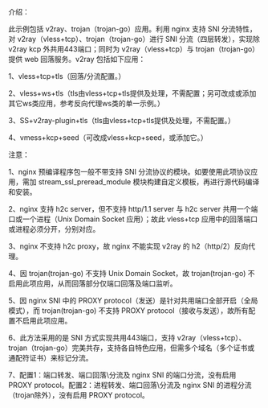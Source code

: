 介绍：

此示例包括 v2ray、trojan（trojan-go）应用。利用 nginx 支持 SNI 分流特性，对 v2ray（vless+tcp）、trojan（trojan-go）进行 SNI 分流（四层转发），实现除 v2ray kcp 外共用443端口；同时为 v2ray（vless+tcp）与 trojan（trojan-go）提供 web 回落服务。v2ray 包括如下应用：

1、vless+tcp+tls（回落/分流配置。）

2、vless+ws+tls（tls由vless+tcp+tls提供及处理，不需配置；另可改成或添加其它ws类应用，参考反向代理ws类的单一示例。）

3、SS+v2ray-plugin+tls（tls由vless+tcp+tls提供及处理，不需配置。）

4、vmess+kcp+seed（可改成vless+kcp+seed，或添加它。）


注意：

1、nginx 预编译程序包一般不带支持 SNI 分流协议的模块。如要使用此项协议应用，需加 stream_ssl_preread_module 模块构建自定义模板，再进行源代码编译和安装。

2、nginx 支持 h2c server，但不支持 http/1.1 server 与 h2c server 共用一个端口或一个进程（Unix Domain Socket 应用）；故此 vless+tcp 应用中的回落端口或进程必须分开，分别对应。

3、nginx 不支持 h2c proxy，故 nginx 不能实现 v2ray 的 h2（http/2）反向代理。

4、因 trojan(trojan-go) 不支持 Unix Domain Socket，故 trojan(trojan-go) 不启用此项应用，从而回落部分仅端口回落及端口监听。

5、因 nginx SNI 中的 PROXY protocol（发送）是针对共用端口全部开启（全局模式），而 trojan(trojan-go) 不支持 PROXY protocol（接收与发送），故所有配置不启用此项应用。

6、此方法采用的是 SNI 方式实现共用443端口，支持 v2ray（vless+tcp）、trojan（trojan-go）完美共存，支持各自特色应用，但需多个域名（多个证书或通配符证书）来标记分流。

7、配置1：端口转发、端口回落\分流及 nginx SNI 的端口分流，没有启用 PROXY protocol。配置2：进程转发、端口回落\分流及 nginx SNI 的进程分流（trojan除外），没有启用 PROXY protocol。
